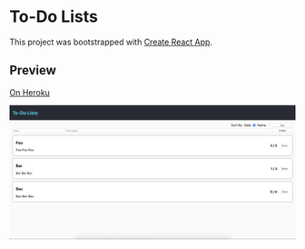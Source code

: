 # To-Do Lists

This project was bootstrapped with [Create React App](https://github.com/facebook/create-react-app).

## Preview

[On Heroku](https://fathomless-headland-99244.herokuapp.com/)

<p align="center">
  <img src="preview.png">
</p>
